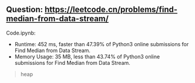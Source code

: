 ## Question: https://leetcode.cn/problems/find-median-from-data-stream/

Code.ipynb:
* Runtime: 452 ms, faster than 47.39% of Python3 online submissions for Find Median from Data Stream.
* Memory Usage: 35 MB, less than 43.74% of Python3 online submissions for Find Median from Data Stream.
> heap

